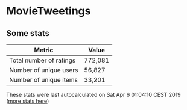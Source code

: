 # MovieTweetings
## Some stats

Metric | Value
--- | ---
Total number of ratings                 | 772,081
Number of unique users                  | 56,827
Number of unique items                  | 33,201
These stats were last autocalculated on Sat Apr 6 01:04:10 CEST 2019  ([more stats here](./stats.md))


